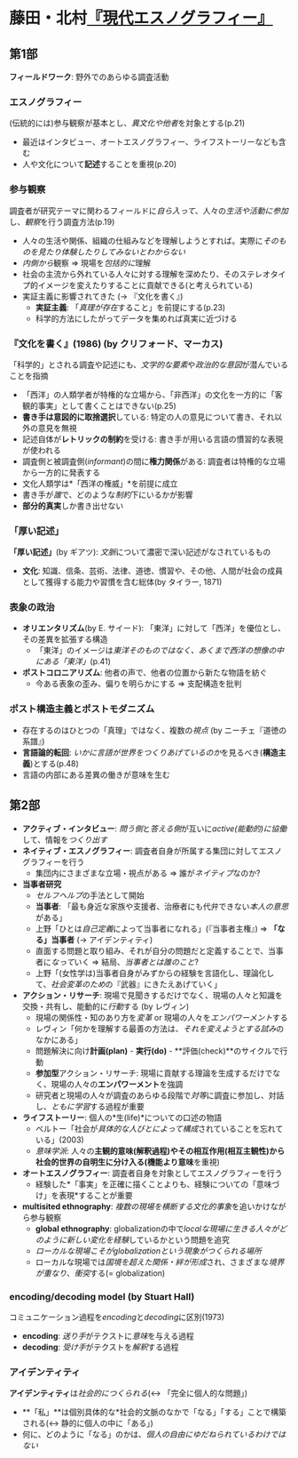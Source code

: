 # 藤田・北村[『現代エスノグラフィー』](urn:isbn:4788513285)

## 第1部
**フィールドワーク**: 野外でのあらゆる調査活動

### **エスノグラフィー**
(伝統的には)参与観察が基本とし、*異文化や他者*を対象とする(p.21)
- 最近はインタビュー、オートエスノグラフィー、ライフストーリーなども含む
- 人や文化について**記述**することを重視(p.20)

### **参与観察**
調査者が研究テーマに関わるフィールドに*自ら入って*、人々の*生活や活動に参加*し、*観察*を行う調査方法(p.19)

- 人々の生活や関係、組織の仕組みなどを理解しようとすれば。実際に*そのものを見たり体験したりしてみないとわからない*
- *内側から*観察 ⇒ 現場を*包括的に*理解
- 社会の主流から外れている人々に対する理解を深めたり、そのステレオタイプ的イメージを変えたりすることに貢献できる(と考えられている)
- 実証主義に影響されてきた (→ 『文化を書く』)
	- **実証主義**: 「*真理が存在*すること」を前提にする(p.23)
	- 科学的方法にしたがってデータを集めれば真実に近づける

### 『文化を書く』(1986) (by クリフォード、マーカス)
「科学的」とされる調査や記述にも、*文学的な要素*や*政治的な意図*が潜んでいることを指摘

- 「西洋」の人類学者が特権的な立場から、「非西洋」の文化を一方的に「客観的事実」として書くことはできない(p.25)
- **書き手は意図的に取捨選択**している: 特定の人の意見について書き、それ以外の意見を無視
- 記述自体が**レトリックの制約**を受ける: 書き手が用いる言語の慣習的な表現が使われる
- 調査側と被調査側(*informant*)の間に**権力関係**がある: 調査者は特権的な立場から一方的に発表する
- 文化人類学は*「西洋の権威」*を前提に成立
- 書き手が*誰*で、どのような*制約*下にいるかが影響
- **部分的真実**しか書き出せない

### 「厚い記述」
**「厚い記述」**(by ギアツ): *文脈*について濃密で深い記述がなされているもの

- **文化**: 知識、信条、芸術、法律、道徳、慣習や、その他、人間が社会の成員として獲得する能力や習慣を含む総体(by タイラー, 1871)

### 表象の政治
- **オリエンタリズム**(by E. サイード): 「東洋」に対して「西洋」を優位とし、その差異を拡張する構造
	- 「東洋」のイメージは*東洋そのものではなく、あくまで西洋の想像の中にある「東洋」*(p.41)
- **ポストコロニアリズム**: 他者の声で、他者の位置から新たな物語を紡ぐ
	- 今ある表象の歪み、偏りを明らかにする ⇒ 支配構造を批判

### ポスト構造主義とポストモダニズム
- 存在するのはひとつの「真理」ではなく、複数の*視点* (by ニーチェ『道徳の系譜』)
- **言語論的転回**: *いかに言語が世界をつくりあげているのか*を見るべき(**構造主義**)とする(p.48)
- 言語の内部にある差異の働きが意味を生む


## 第2部
- **アクティブ・インタビュー**: *問う側*と*答える側*が互いに*active(能動的)に協働*して、情報を*つくり出す*
- **ネイティブ・エスノグラフィー**: 調査者自身が所属する集団に対してエスノグラフィーを行う
	- 集団内にさまざまな立場・視点がある ⇒ 誰が*ネイティブ*なのか?
- **当事者研究**
	- *セルフヘルプ*の手法として開始
	- **当事者**: 「最も身近な家族や支援者、治療者にも代弁できない*本人の意思*がある」
	- 上野「ひとは*自己定義*によって当事者になれる」(『当事者主権』) ⇒ **「なる」当事者** (→ アイデンティティ)
	- 直面する問題と取り組み、それが自分の問題だと定義することで、当事者に*なって*いく ⇒ 結局、*当事者とは誰のこと*?
	- 上野「(女性学は)当事者自身がみずからの経験を言語化し、理論化して、*社会変革のため*の『武器』にきたえあげていく」
- **アクション・リサーチ**: 現場で見聞きするだけでなく、現場の人々と知識を交換・共有し、能動的に*行動*する (by レヴィン)
	- 現場の関係性・知のあり方を*変革* or 現場の人々を*エンパワーメント*する
	- レヴィン「何かを理解する最善の方法は、*それを変えようとする試み*のなかにある」
	- 問題解決に向け**計画(plan)** - **実行(do)** - **評価(check)**のサイクルで行動
	- **参加型**アクション・リサーチ: 現場に貢献する理論を生成するだけでなく、現場の人々の**エンパワーメント**を強調
	- 研究者と現場の人々が調査のあらゆる段階で*対等*に調査に参加し、対話し、*ともに学習*する過程が重要
- **ライフストーリー**: 個人の*生(life)*についての口述の物語
	- ベルトー「社会が*具体的な人びとによって構成*されていることを忘れている」(2003)
	- *意味学派*: 人々の**主観的意味(解釈過程)**やその**相互作用(相互主観性)**から社会的世界の自明生に分け入る(**機能**より**意味**を重視)
- **オートエスノグラフィー**: 調査者自身を対象としてエスノグラフィーを行う
	- 経験した*「事実」を正確に描くことよりも、経験についての「意味づけ」を表現*することが重要
- **multisited ethnography**: *複数の現場を横断する文化的事象*を追いかけながら参与観察
	- **global ethnography**: globalizationの中で*localな現場に生きる人々がどのように新しい変化を経験*しているかという問題を追究
	- *ローカルな現場こそがglobalizationという現象がつくられる場所*
	- ローカルな現場では*国境を超えた関係・絆が形成*され、さまざまな*境界が重なり*、*衝突*する(= globalization)

### encoding/decoding model (by Stuart Hall)
コミュニケーション過程を*encoding*と*decoding*に区別(1973)

- **encoding**: *送り手*がテクストに*意味*を与える過程
- **decoding**: *受け手*がテクストを*解釈*する過程

### アイデンティティ
**アイデンティティ**は*社会的につくられる*(↔ 「完全に個人的な問題」)

- **「私」**は個別具体的な*社会的文脈のなかで「なる」「する」ことで構築される(↔ 静的に個人の中に「ある」)
- 何に、どのように「なる」のかは、*個人の自由にゆだねられているわけではない*